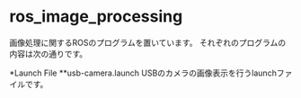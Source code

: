 # ros_image_processing

画像処理に関するROSのプログラムを置いています。
それぞれのプログラムの内容は次の通りです。

*Launch File
**usb-camera.launch
USBのカメラの画像表示を行うlaunchファイルです。
